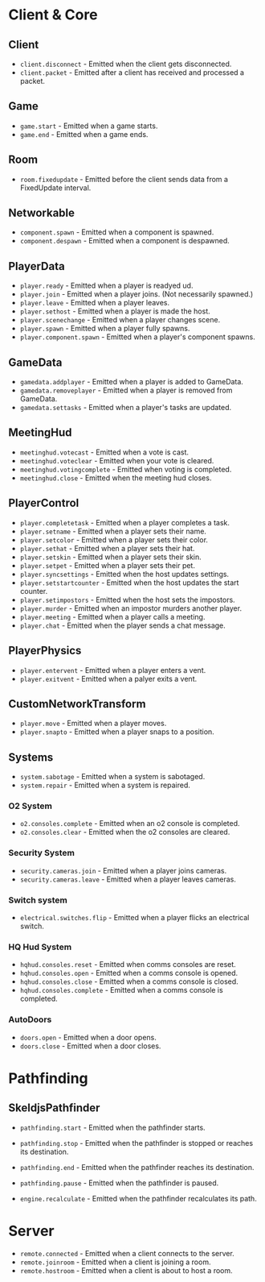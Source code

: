 # Client & Core
## Client
* `client.disconnect` - Emitted when the client gets disconnected.
* `client.packet` - Emitted after a client has received and processed a packet.

## Game
* `game.start` - Emitted when a game starts.
* `game.end` - Emitted when a game ends.

## Room
* `room.fixedupdate` - Emitted before the client sends data from a FixedUpdate interval.

## Networkable
* `component.spawn` - Emitted when a component is spawned.
* `component.despawn` - Emitted when a component is despawned.

## PlayerData
* `player.ready` - Emitted when a player is readyed ud.
* `player.join` - Emitted when a player joins. (Not necessarily spawned.)
* `player.leave` - Emitted when a player leaves.
* `player.sethost` - Emitted when a player is made the host.
* `player.scenechange` - Emitted when a player changes scene.
* `player.spawn` - Emitted when a player fully spawns.
* `player.component.spawn` - Emitted when a player's component spawns.

## GameData
* `gamedata.addplayer` - Emitted when a player is added to GameData.
* `gamedata.removeplayer` - Emitted when a player is removed from GameData.
* `gamedata.settasks` - Emitted when a player's tasks are updated.

## MeetingHud
* `meetinghud.votecast` - Emitted when a vote is cast.
* `meetinghud.voteclear` - Emitted when your vote is cleared.
* `meetinghud.votingcomplete` - Emitted when voting is completed.
* `meetinghud.close` - Emitted when the meeting hud closes.

## PlayerControl
* `player.completetask` - Emitted when a player completes a task.
* `player.setname` - Emitted when a player sets their name.
* `player.setcolor` - Emitted when a player sets their color.
* `player.sethat` - Emitted when a player sets their hat.
* `player.setskin` - Emitted when a player sets their skin.
* `player.setpet` - Emitted when a player sets their pet.
* `player.syncsettings` - Emitted when the host updates settings.
* `player.setstartcounter` - Emitted when the host updates the start counter.
* `player.setimpostors` - Emitted when the host sets the impostors.
* `player.murder` - Emitted when an impostor murders another player.
* `player.meeting` - Emitted when a player calls a meeting.
* `player.chat` - Emitted when the player sends a chat message.

## PlayerPhysics
* `player.entervent` - Emitted when a player enters a vent.
* `player.exitvent` - Emitted when a palyer exits a vent.

## CustomNetworkTransform
* `player.move` - Emitted when a player moves.
* `player.snapto` - Emitted when a player snaps to a position.

## Systems
* `system.sabotage` - Emitted when a system is sabotaged.
* `system.repair` - Emitted when a system is repaired.

### O2 System
* `o2.consoles.complete` - Emitted when an o2 console is completed.
* `o2.consoles.clear` - Emitted when the o2 consoles are cleared.

### Security System
* `security.cameras.join` - Emitted when a player joins cameras.
* `security.cameras.leave` - Emitted when a player leaves cameras.

### Switch system
* `electrical.switches.flip` - Emitted when a player flicks an electrical switch.

### HQ Hud System
* `hqhud.consoles.reset` - Emitted when comms consoles are reset.
* `hqhud.consoles.open` - Emitted when a comms console is opened.
* `hqhud.consoles.close` - Emitted when a comms console is closed.
* `hqhud.consoles.complete` - Emitted when a comms console is completed.

### AutoDoors
* `doors.open` - Emitted when a door opens.
* `doors.close` - Emitted when a door closes.

# Pathfinding
## SkeldjsPathfinder
* `pathfinding.start` - Emitted when the pathfinder starts.
* `pathfinding.stop` - Emitted when the pathfinder is stopped or reaches its destination.
* `pathfinding.end` - Emitted when the pathfinder reaches its destination.
* `pathfinding.pause` - Emitted when the pathfinder is paused.

* `engine.recalculate` - Emitted when the pathfinder recalculates its path.


# Server
* `remote.connected` - Emitted when a client connects to the server.
* `remote.joinroom` - Emitted when a client is joining a room.
* `remote.hostroom` - Emitted when a client is about to host a room.
